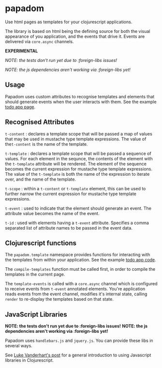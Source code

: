 # papadom

Use html pages as templates for your clojurescript applications.

The library is based on html being the defining source for both the visual
appearance of you application, and the events that drive it.  Events are
delivered via `core.async` channels.

**EXPERIMENTAL**

*NOTE: the tests don't run yet due to :foreign-libs issues!*

*NOTE: the js dependencies aren't working via :foreign-libs yet!*

## Usage

Papadom uses custom attributes to recognise templates and elements that should
generate events when the user interacts with them.  See the example
[todo app page](examples/todo/resources/public/index.html).

## Recognised Attributes

`t-content`
: declares a template scope that will be passed a map of values that may be used
in mustache type template expressions.  The value of the`t-content` is the name
of the template.

`t-template`
: declares a template scope that will be passed a sequence of values.  For each
element in the sequnce, the contents of the element with the `t-template`
attribute will be rendered.  The element of the sequence becomes the current
expression for mustache type template expressions.  The value of the
`t-template` is both the name of the expression to iterate over, and the name
of the template.

`t-scope`
: within a `t-content` or `t-template` element, this can be used to further
narrow the current expression for mustache type template expressions.

`t-event`
: used to indicate that the element should generate an event.  The attribute
value becomes the name of the event.

`t-id`
: used with elements having a `t-event` attribute.  Specifies a comma
separated list of attribute names to be passed in the event data.

## Clojurescript functions

The `papadom.template` namespace provides functions for interacting with the
templates from within your application.  See the example
[todo app code](examples/todo/src/papadom/example/todo.cljs).

The `compile-templates` function must be called first, in order to compile the
templates in the current page.

The `template-events` is called with a `core.async` channel which is configured
to receive events from `t-event` annotated elements.  You're application reads
events from the event channel, modifies it's internal state, calling `render`
to re-display the templates based on that state.

## JavaScript Libraries

**NOTE: the tests don't run yet due to :foreign-libs issues!**
**NOTE: the js dependencies aren't working via :foreign-libs yet!**

Papadom uses `handlebars.js` and `jquery.js`.  You can provide these libs in
several ways.

See [Luke Vanderhart's post][lukespost] for a general introduction to using
Javascript libraries in Clojurescript.

### <script> Links in the HTML Page

You can add `<script>` links in the applications web page to provide the
JavaScript libs.  In this case you should not provide them via `:foreign-libs`
configuration in your cljsbuild definition, and you should not require the
`:foreign-libs` namespaces in your application code.

To use `:optimizations` other than `:whitespace` with this approach, you will
need to add `:externs` to the `:compiler` map in you cljsbuild definitions.

### Use :foreign-libs with Papadom Provided Versions

To use the versions of the JavaScript libraries included with Papadom, add the
following to your lein-cljsbuild `:compiler` configuration maps, and
require the`papadom.js.handlebars` and `papadom.js.jquery` namespaces in your
application code.

```clj
:foreign-libs
  [{:file "papadom/js/jquery.js"
    :provides ["papadom.js.jquery"]}
   {:file "papadom/js/handlebars.js"
    :provides ["papadom.js.handlebars"]}]
```

### Use :foreign-libs with Custom Versions

Add your own versions of the JavaScript libraries as resources, and add
`:foreign-libs` definitions as above, but with the `:file` value pointing to the
classpath relative path for your versions of the libraries.  Require
the`papadom.js.handlebars` and `papadom.js.jquery` namespaces in your
application code.

## License

Copyright © 2013 Hugo Duncan

Distributed under the Eclipse Public License either version 1.0 or (at
your option) any later version.


[lukespost]: http://lukevanderhart.com/2011/09/30/using-javascript-and-clojurescript.html "Luke Vanderhart's post on JavaScript libs"
